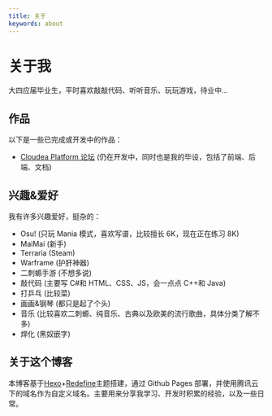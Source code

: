 ```yaml
---
title: 关于
keywords: about
---
```


# 关于我

大四应届毕业生，平时喜欢敲敲代码、听听音乐、玩玩游戏，待业中...

## 作品

以下是一些已完成或开发中的作品：

- [Cloudea Platform 论坛](https://github.com/CloudeaSoft/cloudea-platform) (仍在开发中，同时也是我的毕设，包括了前端、后端、文档)

## 兴趣&爱好

我有许多兴趣爱好，挺杂的：

- Osu! (只玩 Mania 模式，喜欢写谱，比较擅长 6K，现在正在练习 8K)
- MaiMai (新手)
- Terraria (Steam)
- Warframe (护肝神器)
- 二刺螈手游 (不想多说)
- 敲代码 (主要写 C#和 HTML、CSS、JS，会一点点 C++和 Java)
- 打乒乓 (比较菜)
- 画画&钢琴 (都只是起了个头)
- 音乐 (比较喜欢二刺螈、纯音乐、古典以及欧美的流行歌曲，具体分类了解不多)
- 焊化 (黑奴嵌字)

## 关于这个博客

本博客基于[Hexo](https://hexo.io/)+[Redefine](https://redefine-docs.ohevan.com)主题搭建，通过 Github Pages 部署，并使用腾讯云下的域名作为自定义域名。主要用来分享我学习、开发时积累的经验，以及一些日常。
